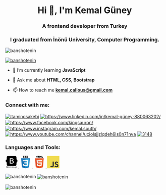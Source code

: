 <h1 align="center">Hi 👋, I'm Kemal Güney</h1>
<h3 align="center">A frontend developer from Turkey</h3>
<h3 align="center">I graduated from İnönü University, Computer Programming.</h3>

<p align="left"> <img src="https://komarev.com/ghpvc/?username=banshotenin&label=Profile%20views&color=0e75b6&style=flat" alt="banshotenin" /> </p>

<p align="left"> <a href="https://github.com/ryo-ma/github-profile-trophy"><img src="https://github-profile-trophy.vercel.app/?username=banshotenin" alt="banshotenin" /></a> </p>



- 🌱 I’m currently learning **JavaScript**

- 💬 Ask me about **HTML, CSS, Bootstrap**

- 📫 How to reach me **kemal.callous@gmail.com**

<h3 align="left">Connect with me:</h3>
<p align="left">
<a href="https://twitter.com/itaminosakebi" target="blank"><img align="center" src="https://raw.githubusercontent.com/rahuldkjain/github-profile-readme-generator/master/src/images/icons/Social/twitter.svg" alt="itaminosakebi" height="30" width="40" /></a>
<a href="https://linkedin.com/in/https://www.linkedin.com/in/kemalguney/" target="blank"><img align="center" src="https://raw.githubusercontent.com/rahuldkjain/github-profile-readme-generator/master/src/images/icons/Social/linked-in-alt.svg" alt="https://www.linkedin.com/in/kemal-güney-880063202/" height="30" width="40" /></a>
<a href="https://fb.com/https://www.facebook.com/kingsauron/" target="blank"><img align="center" src="https://raw.githubusercontent.com/rahuldkjain/github-profile-readme-generator/master/src/images/icons/Social/facebook.svg" alt="https://www.facebook.com/kingsauron/" height="30" width="40" /></a>
<a href="https://instagram.com/https://www.instagram.com/kemal.south/" target="blank"><img align="center" src="https://raw.githubusercontent.com/rahuldkjain/github-profile-readme-generator/master/src/images/icons/Social/instagram.svg" alt="https://www.instagram.com/kemal.south/" height="30" width="40" /></a>
<a href="https://www.youtube.com/c/https://www.youtube.com/channel/uciolsjjzlqdeh6ls0n71nva" target="blank"><img align="center" src="https://raw.githubusercontent.com/rahuldkjain/github-profile-readme-generator/master/src/images/icons/Social/youtube.svg" alt="https://www.youtube.com/channel/uciolsjjzlqdeh6ls0n71nva" height="30" width="40" /></a>
<a href="https://discord.gg/3148" target="blank"><img align="center" src="https://raw.githubusercontent.com/rahuldkjain/github-profile-readme-generator/master/src/images/icons/Social/discord.svg" alt="3148" height="30" width="40" /></a>
</p>

<h3 align="left">Languages and Tools:</h3>
<p align="left"> <a href="https://getbootstrap.com" target="_blank" rel="noreferrer"> <img src="https://raw.githubusercontent.com/devicons/devicon/master/icons/bootstrap/bootstrap-plain-wordmark.svg" alt="bootstrap" width="40" height="40"/> </a> <a href="https://www.w3schools.com/css/" target="_blank" rel="noreferrer"> <img src="https://raw.githubusercontent.com/devicons/devicon/master/icons/css3/css3-original-wordmark.svg" alt="css3" width="40" height="40"/> </a> <a href="https://www.w3.org/html/" target="_blank" rel="noreferrer"> <img src="https://raw.githubusercontent.com/devicons/devicon/master/icons/html5/html5-original-wordmark.svg" alt="html5" width="40" height="40"/> </a> <a href="https://developer.mozilla.org/en-US/docs/Web/JavaScript" target="_blank" rel="noreferrer"> <img src="https://raw.githubusercontent.com/devicons/devicon/master/icons/javascript/javascript-original.svg" alt="javascript" width="40" height="40"/> </a> </p>

<p><img align="left" src="https://github-readme-stats.vercel.app/api/top-langs?username=banshotenin&show_icons=true&locale=en&layout=compact" alt="banshotenin" /></p>

<p>&nbsp;<img align="center" src="https://github-readme-stats.vercel.app/api?username=banshotenin&show_icons=true&locale=en" alt="banshotenin" /></p>

<p><img align="center" src="https://github-readme-streak-stats.herokuapp.com/?user=banshotenin&" alt="banshotenin" /></p>
